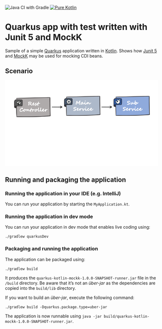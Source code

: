 ![Java CI with Gradle](https://github.com/csh0711/quarkus-kotlin-mockk/workflows/Java%20CI%20with%20Gradle/badge.svg) 
[![Pure Kotlin](https://img.shields.io/badge/100%25-kotlin-blue.svg)](https://kotlinlang.org/)

# Quarkus app with test written with Junit 5 and MockK

Sample of a simple [Quarkus](https://quarkus.io/) application written in [Kotlin](https://kotlinlang.org/). 
Shows how [Junit 5](https://junit.org/junit5/) and [MockK](https://mockk.io/) may be used for mocking CDI beans.

## Scenario
<img src="quarkus-kotlin-mockk.png" alt="Scenario" width="600"/>

## Running and packaging the application

### Running the application in your IDE (e.g. IntelliJ)
You can run your application by starting the `MyApplication.kt`.

### Running the application in dev mode

You can run your application in dev mode that enables live coding using:
```shell script
./gradlew quarkusDev
```

### Packaging and running the application

The application can be packaged using:
```shell script
./gradlew build
```
It produces the `quarkus-kotlin-mockk-1.0.0-SNAPSHOT-runner.jar` file in the `/build` directory.
Be aware that it’s not an _über-jar_ as the dependencies are copied into the `build/lib` directory.

If you want to build an _über-jar_, execute the following command:
```shell script
./gradlew build -Dquarkus.package.type=uber-jar
```

The application is now runnable using `java -jar build/quarkus-kotlin-mockk-1.0.0-SNAPSHOT-runner.jar`.

